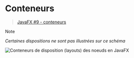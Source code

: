 # Conteneurs

> [JavaFX #9 - conteneurs](#)

> [!NOTE]
> _Certaines dispositions ne sont pas illustrées sur ce schéma_

![Conteneurs de disposition (layouts) des noeuds en JavaFX](https://www.zupimages.net/up/24/16/2lpm.png)
